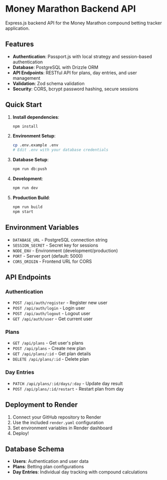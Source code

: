 # Money Marathon Backend API

Express.js backend API for the Money Marathon compound betting tracker application.

## Features

- **Authentication**: Passport.js with local strategy and session-based authentication
- **Database**: PostgreSQL with Drizzle ORM
- **API Endpoints**: RESTful API for plans, day entries, and user management
- **Validation**: Zod schema validation
- **Security**: CORS, bcrypt password hashing, secure sessions

## Quick Start

1. **Install dependencies**:
   ```bash
   npm install
   ```

2. **Environment Setup**:
   ```bash
   cp .env.example .env
   # Edit .env with your database credentials
   ```

3. **Database Setup**:
   ```bash
   npm run db:push
   ```

4. **Development**:
   ```bash
   npm run dev
   ```

5. **Production Build**:
   ```bash
   npm run build
   npm start
   ```

## Environment Variables

- `DATABASE_URL` - PostgreSQL connection string
- `SESSION_SECRET` - Secret key for sessions
- `NODE_ENV` - Environment (development/production)
- `PORT` - Server port (default: 5000)
- `CORS_ORIGIN` - Frontend URL for CORS

## API Endpoints

### Authentication
- `POST /api/auth/register` - Register new user
- `POST /api/auth/login` - Login user
- `POST /api/auth/logout` - Logout user
- `GET /api/auth/user` - Get current user

### Plans
- `GET /api/plans` - Get user's plans
- `POST /api/plans` - Create new plan
- `GET /api/plans/:id` - Get plan details
- `DELETE /api/plans/:id` - Delete plan

### Day Entries
- `PATCH /api/plans/:id/days/:day` - Update day result
- `POST /api/plans/:id/restart` - Restart plan from day

## Deployment to Render

1. Connect your GitHub repository to Render
2. Use the included `render.yaml` configuration
3. Set environment variables in Render dashboard
4. Deploy!

## Database Schema

- **Users**: Authentication and user data
- **Plans**: Betting plan configurations
- **Day Entries**: Individual day tracking with compound calculations